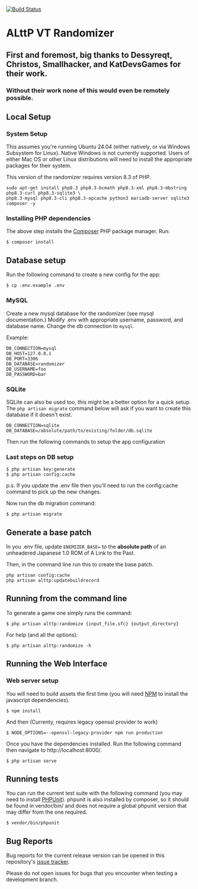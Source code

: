 [![Build Status](https://travis-ci.org/sporchia/alttp_vt_randomizer.svg?branch=master)](https://travis-ci.org/sporchia/alttp_vt_randomizer)

# ALttP VT Randomizer

## First and foremost, big thanks to Dessyreqt, Christos, Smallhacker, and KatDevsGames for their work.
### Without their work none of this would even be remotely possible.

## Local Setup

### System Setup
This assumes you're running Ubuntu 24.04 (either natively, or via Windows Subsystem for Linux).
Native Windows is not currently supported.
Users of either Mac OS or other Linux distributions will need to install the appropriate packages for their system.

This version of the randomizer requires version 8.3 of PHP.

```
sudo apt-get install php8.3 php8.3-bcmath php8.3-xml php8.3-mbstring php8.3-curl php8.3-sqlite3 \
php8.3-mysql php8.3-cli php8.3-opcache python3 mariadb-server sqlite3 composer -y
```

### Installing PHP dependencies
The above step installs the [Composer](https://getcomposer.org/) PHP package manager. Run:

```
$ composer install
```

## Database setup

Run the following command to create a new config for the app:
```
$ cp .env.example .env
```

### MySQL
Create a new mysql database for the randomizer (see mysql documentation.) Modify .env with
appropriate username, password, and database name. Change the db connection to `mysql`.

Example:
```
DB_CONNECTION=mysql
DB_HOST=127.0.0.1
DB_PORT=3306
DB_DATABASE=randomizer
DB_USERNAME=foo
DB_PASSWORD=bar
```

### SQLite
SQLite can also be used too, this might be a better option for a quick setup. The
`php artisan migrate` command below will ask if you want to create this database if
it doesn't exist.

```
DB_CONNECTION=sqlite
DB_DATABASE=/absolute/path/to/existing/folder/db.sqlite
```

Then run the following commands to setup the app configuration

### Last steps on DB setup
```
$ php artisan key:generate
$ php artisan config:cache
```
p.s. If you update the .env file then you'll need to run the config:cache command to pick up the new changes.

Now run the db migration command:

```
$ php artisan migrate
```

## Generate a base patch

In you .env file, update `ENEMIZER_BASE=` to the **absolute path** of an unheadered Japanese 1.0 ROM of A Link to the Past.

Then, in the command line run this to create the base patch.

```
php artisan config:cache
php artisan alttp:updatebuildrecord
```

## Running from the command line
To generate a game one simply runs the command:

```
$ php artisan alttp:randomize {input_file.sfc} {output_directory}
```

For help (and all the options):

```
$ php artisan alttp:randomize -h
```

## Running the Web Interface

### Web server setup
You will need to build assets the first time (you will need [NPM](https://www.npmjs.com/get-npm) to install the javascript dependencies).

```
$ npm install
```

And then (Currenty, requires legacy openssl provider to work)

```
$ NODE_OPTIONS=--openssl-legacy-provider npm run production
```

Once you have the dependencies installed. Run the following command then navigate to http://localhost:8000/.

```
$ php artisan serve
```

## Running tests
You can run the current test suite with the following command (you may need to install [PHPUnit](https://phpunit.de/)).
phpunit is also installed by composer, so it should be found in vendor/bin/ and does not require a global phpunit version that may differ from the one required.

```
$ vendor/bin/phpunit
```

## Bug Reports
Bug reports for the current release version can be opened in this repository's [issue tracker](https://github.com/sporchia/alttp_vt_randomizer/issues).

Please do not open issues for bugs that you encounter when testing a development branch.
